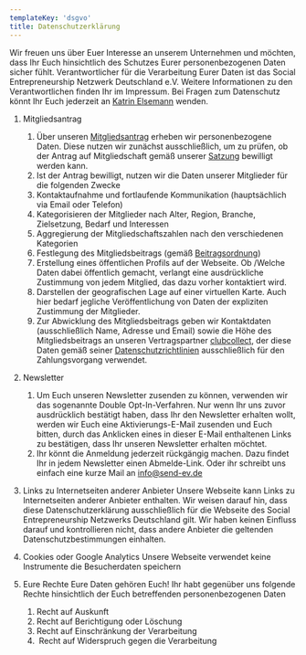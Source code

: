 ```yaml
---
templateKey: 'dsgvo'
title: Datenschutzerklärung
---
```



Wir freuen uns über Euer Interesse an unserem Unternehmen und möchten, dass Ihr Euch hinsichtlich des Schutzes Eurer personenbezogenen Daten sicher fühlt.
Verantwortlicher für die Verarbeitung Eurer Daten ist das Social Entrepreneurship Netzwerk Deutschland e.V. Weitere Informationen zu den Verantwortlichen finden Ihr im Impressum. Bei Fragen zum Datenschutz könnt Ihr Euch jederzeit an [Katrin Elsemann](mailto:katrin.elsemann@send-ev.de ) wenden.  

1. Mitgliedsantrag
    1. Über unseren [Mitgliedsantrag](https://docs.google.com/forms/d/1SK6RcT-AMB_sZgGIkqQY8EOhIz_bnMuVSuJ7zCmd4Mg/edit?edit_requested=true) erheben wir personenbezogene Daten. Diese nutzen wir zunächst ausschließlich, um zu prüfen, ob der Antrag auf Mitgliedschaft gemäß unserer [Satzung](https://www.send-ev.de/uploads/Satzung%20SEND%2029.11.2017-final.pdf) bewilligt werden kann.
    2. Ist der Antrag bewilligt, nutzen wir die Daten unserer Mitglieder für die folgenden Zwecke
    3. Kontaktaufnahme und fortlaufende Kommunikation (hauptsächlich via Email oder Telefon)
    4. Kategorisieren der Mitglieder nach Alter, Region, Branche, Zielsetzung, Bedarf und Interessen
    5. Aggregierung der Mitgliedschaftszahlen nach den verschiedenen Kategorien
    6. Festlegung des Mitgliedsbeitrags (gemäß [Beitragsordnung](https://www.send-ev.de/uploads/SEND_Beitragsordnung_170719.pdf))
    7. Erstellung eines öffentlichen Profils auf der Webseite. Ob /Welche Daten dabei öffentlich gemacht, verlangt eine ausdrückliche Zustimmung von jedem Mitglied, das dazu vorher kontaktiert wird.
    8. Darstellen der geografischen Lage auf einer virtuellen Karte. Auch hier bedarf jegliche Veröffentlichung von Daten der expliziten Zustimmung der Mitglieder.
    9. Zur Abwicklung des Mitgliedsbeitrags geben wir Kontaktdaten (ausschließlich Name, Adresse und Email) sowie die Höhe des Mitgliedsbeitrags an unseren Vertragspartner [clubcollect](http://www.clubcollect.com), der diese Daten gemäß seiner [Datenschutzrichtlinien](https://chargingio.s3.amazonaws.com/assets/legal/de-privacy.pdf) ausschließlich für den Zahlungsvorgang verwendet.

2. Newsletter
    1. Um Euch unseren Newsletter zusenden zu können, verwenden wir das sogenannte Double Opt-In-Verfahren. Nur wenn Ihr uns zuvor ausdrücklich bestätigt haben, dass Ihr den Newsletter erhalten wollt, werden wir Euch eine Aktivierungs-E-Mail zusenden und Euch bitten, durch das Anklicken eines in dieser E-Mail enthaltenen Links zu bestätigen, dass Ihr unseren Newsletter erhalten möchtet.
    2. Ihr könnt die Anmeldung jederzeit rückgängig machen. Dazu findet Ihr in jedem Newsletter einen Abmelde-Link. Oder ihr schreibt uns einfach eine kurze Mail an info@send-ev.de

3. Links zu Internetseiten anderer Anbieter
Unsere Webseite kann Links zu Internetseiten anderer Anbieter enthalten. Wir weisen darauf hin, dass diese Datenschutzerklärung ausschließlich für die Webseite des Social Entrepreneurship Netzwerks Deutschland gilt. Wir haben keinen Einfluss darauf und kontrollieren nicht, dass andere Anbieter die geltenden Datenschutzbestimmungen einhalten.

4. Cookies oder Google Analytics
Unsere Webseite verwendet keine Instrumente die Besucherdaten speichern

5. Eure Rechte
Eure Daten gehören Euch! Ihr habt gegenüber uns folgende Rechte hinsichtlich der Euch betreffenden personenbezogenen Daten
    1. Recht auf Auskunft
    2. Recht auf Berichtigung oder Löschung
    3.  Recht auf Einschränkung der Verarbeitung
    4.  Recht auf Widerspruch gegen die Verarbeitung
